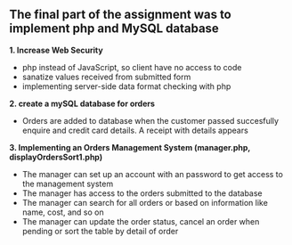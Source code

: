 ## The final part of the assignment was to implement php and MySQL database

**1. Increase Web Security**
- php instead of JavaScript, so client have no access to code <br>
- sanatize values received from submitted form <br>
- implementing server-side data format checking with php <br>

**2. create a mySQL database for orders**
- Orders are added to database when the customer passed succesfully enquire and credit card details. A receipt with details appears<br>
   
**3. Implementing an Orders Management System (manager.php, displayOrdersSort1.php)**
- The manager can set up an account with an password to get access to the management system<br>
- The manager has access to the orders submitted to the database <br>
- The manager can search for all orders or based on information like name, cost, and so on <br>
- The manager can update the order status, cancel an order when pending or sort the table by detail of order<br>
